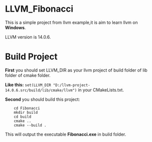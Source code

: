 # LLVM_Fibonacci

This is a simple project from llvm example,it is aim to learn llvm on **Windows**.

LLVM version is 14.0.6.


# Build Project

**First** you should set LLVM_DIR as your llvm project of build folder of lib folder of cmake folder.

**Like this:**
        `set(LLVM_DIR "D:/llvm-project-14.0.6.src/build/lib/cmake/llvm")`
in your CMakeLists.txt.

**Second** you should build this project:
```
    cd Fibonacci
    mkdir build
    cd build
    cmake ..
    cmake --build .
```
This will output the executable **Fibonacci.exe** in build folder.
